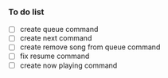 ### To do list

- [ ] create queue command
- [ ] create next command
- [ ] create remove song from queue command
- [ ] fix resume command
- [ ] create now playing command